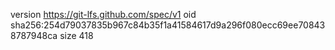 version https://git-lfs.github.com/spec/v1
oid sha256:254d79037835b967c84b35f1a41584617d9a296f080ecc69ee708438787948ca
size 418
